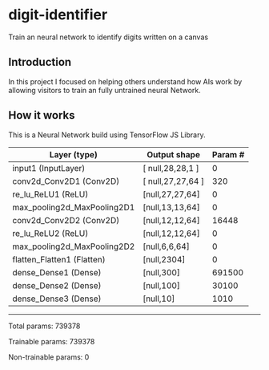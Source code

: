 # digit-identifier
Train an neural network to identify digits written on a canvas

## Introduction

In this project I focused on helping others understand how AIs work by allowing visitors to train an fully untrained neural Network.

## How it works

This is a Neural Network build using TensorFlow JS Library.


| Layer (type)            | Output shape      | Param # |
|-------------------------|-------------------|---------|
| input1 (InputLayer)     | [ null,28,28,1 ]  | 0       |
| conv2d_Conv2D1 (Conv2D) | [ null,27,27,64 ] | 320     |
| re_lu_ReLU1 (ReLU)      | [null,27,27,64]   | 0       |
| max_pooling2d_MaxPooling2D1| [null,13,13,64]| 0       |
| conv2d_Conv2D2 (Conv2D) | [null,12,12,64]   | 16448   |
| re_lu_ReLU2 (ReLU)      | [null,12,12,64]   | 0       |
| max_pooling2d_MaxPooling2D2| [null,6,6,64]  | 0       |
| flatten_Flatten1 (Flatten) | [null,2304]    | 0       |
| dense_Dense1 (Dense)    | [null,300]        | 691500  |
| dense_Dense2 (Dense)    | [null,100]        | 30100   |
| dense_Dense3 (Dense)    | [null,10]         | 1010    |
_________________________________________________________
Total params: 739378

Trainable params: 739378

Non-trainable params: 0